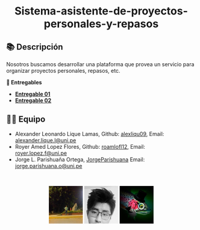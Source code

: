 <h1><center>Sistema-asistente-de-proyectos-personales-y-repasos</h1>

## 📚 Descripción
Nosotros buscamos desarrollar una plataforma que provea un servicio para organizar proyectos personales, repasos, etc.

**📝 Entregables**

- [**Entregable 01**](https://docs.google.com/document/d/19ukXvWJ2QdftbGCk_OTOvPEeW-kjv-B0PetPD3a_9xY/edit?usp=sharing
)
- [**Entregable 02**](https://docs.google.com/document/d/1iYBfPnsGwd6ar0fHbpy8nWYEbK5GCeN4acIS68gylF0/edit?usp=sharing)

## 👨‍💻 Equipo
* Alexander Leonardo Lique Lamas, Github: [alexliqu09](https://github.com/alexliqu09), Email: alexander.lique.l@uni.pe
* Royer Amed Lopez Flores, Github: [roamlofl12](https://github.com/roamlofl12), Email: royer.lopez.f@uni.pe 
* Jorge L. Parishuaña Ortega, [JorgeParishuana](https://github.com/JorgeParishuana) Email: jorge.parishuana.o@uni.pe


<br/>
<p align="center">
  <code><img width="90" height="100" src="src/alex.jpg" alt="alex"></code>
  <code><img width="90" height="100"  src="src/royer.jpg" alt="royer"></code>
  <code><img width="90" height="100" src="src/jorge.jpg" alt="jorge"></code>
</p>
<br/>
